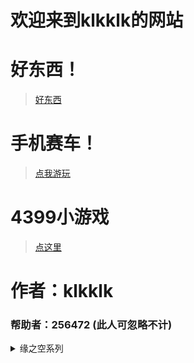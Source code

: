 # 欢迎来到klkklk的网站
# 好东西！
> [好东西](https://theklkklk.github.io/千万别点.vbs)
# 手机赛车！
> [点我游玩](http://h.4399.com/play/194955.htm)


# 4399小游戏
> [点这里](http://www.4399.com/)

# 作者：klkklk
### 帮助者：256472 (此人可忽略不计)

<details>
<summary>缘之空系列</summary>
  
> [第一集](http://www.zzzfun.com/vod_play_id_197_sid_1_nid_1.html)

> [第二集](http://www.zzzfun.com/vod_play_id_197_sid_1_nid_2.html)

> [第三集](http://www.zzzfun.com/vod_play_id_197_sid_1_nid_3.html)

> [第四集](http://www.zzzfun.com/vod_play_id_197_sid_1_nid_4.html)

> [第五集](http://www.zzzfun.com/vod_play_id_197_sid_1_nid_5.html)

> [第六集](http://www.zzzfun.com/vod_play_id_197_sid_1_nid_6.html)

> [第七集](http://www.zzzfun.com/vod_play_id_197_sid_1_nid_7.html)

> [第八集](http://www.zzzfun.com/vod_play_id_197_sid_1_nid_8.html)

> [第九集](http://www.zzzfun.com/vod_play_id_197_sid_1_nid_9.html)

> [第十集](http://www.zzzfun.com/vod_play_id_197_sid_1_nid_10.html)

> [第十一集](http://www.zzzfun.com/vod_play_id_197_sid_1_nid_11.html)

> [第十二集](http://www.zzzfun.com/vod_play_id_197_sid_1_nid_12.html)

